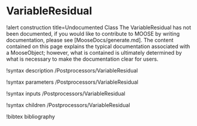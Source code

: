 <!-- MOOSE Documentation Stub: Remove this when content is added. -->

# VariableResidual

!alert construction title=Undocumented Class
The VariableResidual has not been documented, if you would like to contribute to MOOSE by
writing documentation, please see [MooseDocs/generate.md]. The content contained on this page explains
the typical documentation associated with a MooseObject; however, what is contained is ultimately
determined by what is necessary to make the documentation clear for users.

!syntax description /Postprocessors/VariableResidual

!syntax parameters /Postprocessors/VariableResidual

!syntax inputs /Postprocessors/VariableResidual

!syntax children /Postprocessors/VariableResidual

!bibtex bibliography
